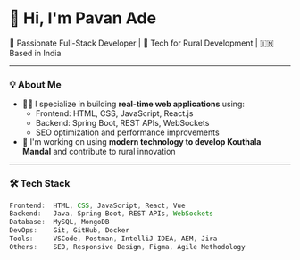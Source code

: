 # 👋 Hi, I'm Pavan Ade

🚀 Passionate Full-Stack Developer | 🌱 Tech for Rural Development | 🇮🇳 Based in India

---

### 💡 About Me

- 🧑‍💻 I specialize in building **real-time web applications** using:
  - Frontend: HTML, CSS, JavaScript, React.js
  - Backend: Spring Boot, REST APIs, WebSockets
  - SEO optimization and performance improvements
- 🎯 I'm working on using **modern technology to develop Kouthala Mandal** and contribute to rural innovation

---

### 🛠️ Tech Stack

```js
Frontend:  HTML, CSS, JavaScript, React, Vue  
Backend:   Java, Spring Boot, REST APIs, WebSockets  
Database:  MySQL, MongoDB  
DevOps:    Git, GitHub, Docker  
Tools:     VSCode, Postman, IntelliJ IDEA, AEM, Jira  
Others:    SEO, Responsive Design, Figma, Agile Methodology
